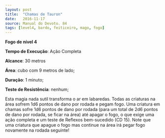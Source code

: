 ```yaml
---
layout: post
title:  "Chamas de Tauron"
date:   2016-11-17
source: Manual do Devoto. 84
tags: [level4, bardo, feiticeiro, mago, fogo]
---
```


**Fogo de nível 4**

**Tempo de Execução**: Ação Completa

**Alcance**: 30 metros

**Área**: cubo com 9 metros de lado;

**Duração**: 1 minuto;

**Teste de Resistência**: nenhum;

Esta magia nada sutil transforma o 
ar em labaredas. Todas as criaturas na área 
sofrem 1d6 pontos de dano por rodada 
e pegam fogo. Uma criatura em chamas 
sofre 1d6 pontos de dano por rodada 
(para um total de 2d6 pontos de dano 
por rodada, se ficar na área) até apagar o 
fogo, o que exige uma ação completa e 
um teste de Reflexos bem-sucedido (CD 
15). Note que uma criatura que apague o 
fogo mas continue na área irá pegar fogo 
novamente na rodada seguinte!
